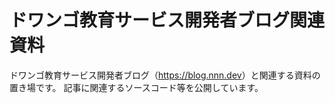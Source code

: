 # ドワンゴ教育サービス開発者ブログ関連資料

ドワンゴ教育サービス開発者ブログ（<https://blog.nnn.dev>）と関連する資料の置き場です。
記事に関連するソースコード等を公開しています。
